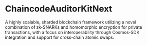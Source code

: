 # ChaincodeAuditorKitNext
A highly scalable, sharded blockchain framework utilizing a novel combination of zk-SNARKs and homomorphic encryption for private transactions, with a focus on interoperability through Cosmos-SDK integration and support for cross-chain atomic swaps.
